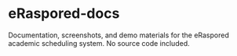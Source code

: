 # eRaspored-docs
Documentation, screenshots, and demo materials for the eRaspored academic scheduling system.  No source code included.
